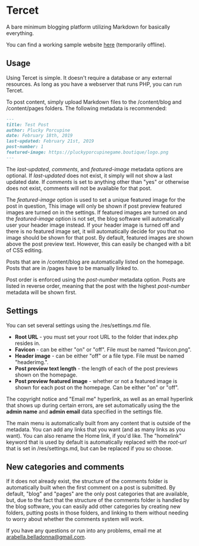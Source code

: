 # Tercet

A bare minimum blogging platform utilizing Markdown for basically everything.

You can find a working sample website [here]() (temporarily offline).

## Usage

Using Tercet is simple. It doesn't require a database or any external resources. As long as you have a webserver that runs PHP, you can run Tercet.

To post content, simply upload Markdown files to the /content/blog and /content/pages folders. The following metadata is recommended:

```Markdown
---
title: Test Post
author: Plucky Porcupine
date: February 18th, 2019
last-updated: February 21st, 2019
post-number: 1
featured-image: https://pluckyporcupinegame.boutique/logo.png
---
```

The _last-updated_, _comments_, and _featured-image_ metadata options are optional. If _last-updated_ does not exist, it simply will not show a last updated date. If _comments_ is set to anything other than "yes" or otherwise does not exist, comments will not be available for that post.

The _featured-image_ option is used to set a unique featured image for the post in question, This image will only be shown if post preview featured images are turned on in the settings. If featured images are turned on and the _featured-image_ option is not set, the blog software will automatically user your header image instead. If your header image is turned off and there is no featured image set, it will automatically decide for you that no image should be shown for that post. By default, featured images are shown above the post preview text. However, this can easily be changed with a bit of CSS editing.

Posts that are in /content/blog are automatically listed on the homepage. Posts that are in /pages have to be manually linked to.

Post order is enforced using the _post-number_ metadata option. Posts are listed in reverse order, meaning that the post with the highest _post-number_ metadata will be shown first.

## Settings

You can set several settings using the /res/settings.md file.

- **Root URL** - you must set your root URL to the folder that index.php resides in.
- **Favicon** - can be either "on" or "off". File must be named "favicon.png".
- **Header image** - can be either "off" or a file type. File must be named "headerimg.<file type>".
- **Post preview text length** - the length of each of the post previews shown on the homepage.
- **Post preview featured image** - whether or not a featured image is shown for each post on the homepage. Can be either "on" or "off".

The copyright notice and "Email me" hyperlink, as well as an email hyperlink that shows up during certain errors, are set automatically using the the **admin name** and **admin email** data specified in the settings file.

The main menu is automatically built from any content that is outside of the metadata. You can add any links that you want (and as many links as you want). You can also rename the Home link, if you'd like. The "homelink" keyword that is used by default is automatically replaced with the _root-url_ that is set in /res/settings.md, but can be replaced if you so choose.

## New categories and comments

If it does not already exist, the structure of the comments folder is automatically built when the first comment on a post is submitted. By default, "blog" and "pages" are the only post categories that are available, but, due to the fact that the structure of the comments folder is handled by the blog software, you can easily add other categories by creating new folders, putting posts in those folders, and linking to them without needing to worry about whether the comments system will work.

If you have any questions or run into any problems, email me at arabella.belladonna@gmail.com.
